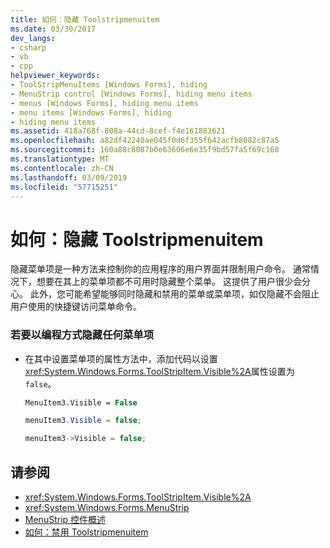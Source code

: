 ```yaml
---
title: 如何：隐藏 Toolstripmenuitem
ms.date: 03/30/2017
dev_langs:
- csharp
- vb
- cpp
helpviewer_keywords:
- ToolStripMenuItems [Windows Forms], hiding
- MenuStrip control [Windows Forms], hiding menu items
- menus [Windows Forms], hiding menu items
- menu items [Windows Forms], hiding
- hiding menu items
ms.assetid: 418a768f-808a-44cd-8cef-f4e161883621
ms.openlocfilehash: a82df42240ae045f0d6f355f642acfb8082c87a5
ms.sourcegitcommit: 160a88c8087b0e63606e6e35f9bd57fa5f69c168
ms.translationtype: MT
ms.contentlocale: zh-CN
ms.lasthandoff: 03/09/2019
ms.locfileid: "57715251"
---
```

# <a name="how-to-hide-toolstripmenuitems"></a>如何：隐藏 Toolstripmenuitem
隐藏菜单项是一种方法来控制你的应用程序的用户界面并限制用户命令。 通常情况下，想要在其上的菜单项都不可用时隐藏整个菜单。 这提供了用户很少会分心。 此外，您可能希望能够同时隐藏和禁用的菜单或菜单项，如仅隐藏不会阻止用户使用的快捷键访问菜单命令。  
  
### <a name="to-hide-any-menu-item-programmatically"></a>若要以编程方式隐藏任何菜单项  
  
-   在其中设置菜单项的属性方法中，添加代码以设置<xref:System.Windows.Forms.ToolStripItem.Visible%2A>属性设置为`false`。  
  
    ```vb  
    MenuItem3.Visible = False  
    ```  
  
    ```csharp  
    menuItem3.Visible = false;  
    ```  
  
    ```cpp  
    menuItem3->Visible = false;  
    ```  
  
## <a name="see-also"></a>请参阅
- <xref:System.Windows.Forms.ToolStripItem.Visible%2A>
- <xref:System.Windows.Forms.MenuStrip>
- [MenuStrip 控件概述](menustrip-control-overview-windows-forms.md)
- [如何：禁用 Toolstripmenuitem](how-to-disable-toolstripmenuitems.md)

